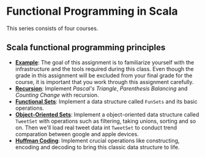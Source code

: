 # Functional Programming in Scala

This series consists of four courses.

## Scala functional programming principles

-   [**Example**](https://github.com/mRcfps/functional-programming-in-scala/tree/master/example): The goal of this assignment is to familiarize yourself with the infrastructure and the tools required during this class. Even though the grade in this assignment will be excluded from your final grade for the course, it is important that you work through this assignment carefully.
-   [**Recursion**](https://github.com/mRcfps/functional-programming-in-scala/tree/master/recfun): Implement *Pascal's Triangle*, *Parenthesis Balancing* and *Counting Change* with recursion.
-   [**Functional Sets**](https://github.com/mRcfps/functional-programming-in-scala/tree/master/funsets): Implement a data structure called `FunSets` and its basic operations.
-   [**Object-Oriented Sets**](https://github.com/mRcfps/functional-programming-in-scala/tree/master/objsets): Implement a object-oriented data structure called `TweetSet` with operations such as filtering, taking unions, sorting and so on. Then we'll load real tweet data int `TweetSet` to conduct trend comparation between google and apple devices.
-   [**Huffman Coding**](https://github.com/mRcfps/functional-programming-in-scala/tree/master/patmat): Implement crucial operations like constructing, encoding and decoding to bring this classic data structure to life.

